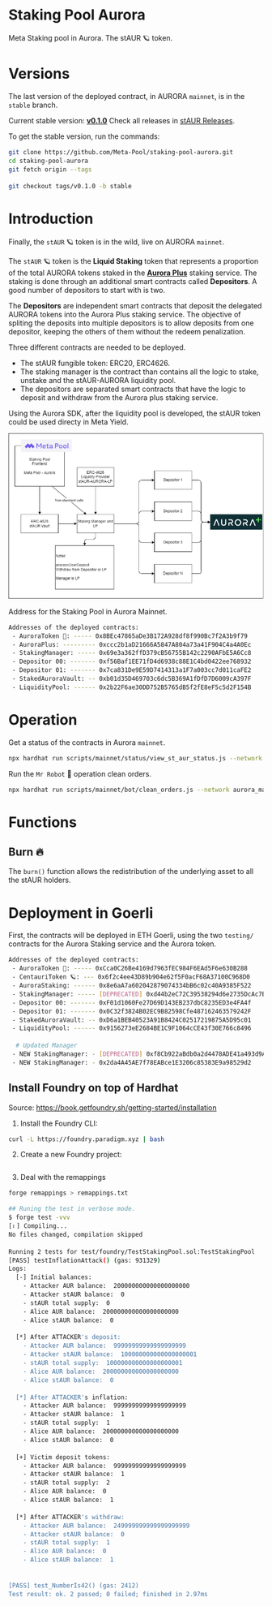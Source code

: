 # Staking Pool Aurora

Meta Staking pool in Aurora. The stAUR 🪐 token.

# Versions

The last version of the deployed contract, in AURORA `mainnet`, is in the `stable` branch.

Current stable version: [**v0.1.0**](https://github.com/Meta-Pool/staking-pool-aurora/releases/tag/v0.1.0)
Check all releases in [stAUR Releases](https://github.com/Meta-Pool/staking-pool-aurora/releases).

To get the stable version, run the commands:

```sh
git clone https://github.com/Meta-Pool/staking-pool-aurora.git
cd staking-pool-aurora
git fetch origin --tags

git checkout tags/v0.1.0 -b stable
```

# Introduction

Finally, the `stAUR` 🪐 token is in the wild, live on AURORA `mainnet`.

The `stAUR` 🪐 token is the **Liquid Staking** token that represents a proportion of the total AURORA tokens staked in the [**Aurora Plus**](https://aurora.plus/) staking service. The staking is done through an additional smart contracts called **Depositors**. A good number of depositors to start with is two.

The **Depositors** are independent smart contracts that deposit the delegated AURORA tokens into the Aurora Plus staking service. The objective of spliting the deposits into multiple depositors is to allow deposits from one depositor, keeping the others of them without the redeem penalization.

Three different contracts are needed to be deployed.

- The stAUR fungible token: ERC20, ERC4626.
- The staking manager is the contract than contains all the logic to stake, unstake and the stAUR-AURORA liquidity pool.
- The depositors are separated smart contracts that have the logic to deposit and withdraw from the Aurora plus staking service.

Using the Aurora SDK, after the liquidity pool is developed, the stAUR token could be used directy in Meta Yield.

![Architecture](media/stakingAurora.png)

Address for the Staking Pool in Aurora Mainnet.

```bash
Addresses of the deployed contracts:
 - AuroraToken 💚: ----- 0x8BEc47865aDe3B172A928df8f990Bc7f2A3b9f79
 - AuroraPlus: --------- 0xccc2b1aD21666A5847A804a73a41F904C4a4A0Ec
 - StakingManager: ----- 0x69e3a362ffD379cB56755B142c2290AFbE5A6Cc8
 - Depositor 00: ------- 0xf56Baf1EE71fD4d6938c88E1C4bd0422ee768932
 - Depositor 01: ------- 0x7ca831De9E59D7414313a1F7a003cc7d011caFE2
 - StakedAuroraVault: -- 0xb01d35D469703c6dc5B369A1fDfD7D6009cA397F
 - LiquidityPool: ------ 0x2b22F6ae30DD752B5765dB5f2fE8eF5c5d2F154B
```

# Operation

Get a status of the contracts in Aurora `mainnet`.

```sh
npx hardhat run scripts/mainnet/status/view_st_aur_status.js --network aurora_mainnet
```

Run the `Mr Robot` 🤖 operation clean orders.

```sh
npx hardhat run scripts/mainnet/bot/clean_orders.js --network aurora_mainnet
```

# Functions

## Burn 🔥

The `burn()` function allows the redistribution of the underlying asset to all the stAUR holders.

# Deployment in Goerli

First, the contracts will be deployed in ETH Goerli, using the two `testing/` contracts for the Aurora Staking service and the Aurora token.

```sh
Addresses of the deployed contracts:
 - AuroraToken 💚: ----- 0xCca0C26Be4169d7963fEC984F6EAd5F6e630B288
 - CentauriToken 🪐: --- 0x6f2c4ee43D89b904e62f5F0acF68A37100C968D0
 - AuroraStaking: ------ 0x8e6aA7a602042879074334bB6c02c40A9385F522
 - StakingManager: ----- [DEPRECATED] 0xd44b2eC72C39538294d6e2735DcAc7BB5Ebf2cC6
 - Depositor 00: ------- 0xF01d1060Fe27D69D143EB237dbC8235ED3e4FA4f
 - Depositor 01: ------- 0x0C32f3824B02EC9B82598Cfe487162463579242F
 - StakedAuroraVault: -- 0xD6a1BEB40523A91B8424C02517219875A5D95c01
 - LiquidityPool: ------ 0x9156273eE2684BE1C9F1064cCE43f30E766c8496

  # Updated Manager
 - NEW StakingManager: - [DEPRECATED] 0xf8Cb922aBdb0a2d4478ADE41a493d9A11e0e6009
 - NEW StakingManager: - 0x2da4A45AE7f78EABce1E3206c85383E9a98529d2
```

## Install Foundry on top of Hardhat

Source: https://book.getfoundry.sh/getting-started/installation

1. Install the Foundry CLI:

```sh
curl -L https://foundry.paradigm.xyz | bash
```

2. Create a new Foundry project:

```sh

```

3. Deal with the remappings

```sh
forge remappings > remappings.txt
```

```sh
## Runing the test in verbose mode.
$ forge test -vvv
[⠆] Compiling...
No files changed, compilation skipped

Running 2 tests for test/foundry/TestStakingPool.sol:TestStakingPool
[PASS] testInflationAttack() (gas: 931329)
Logs:
  [-] Initial balances:
  	- Attacker AUR balance:  200000000000000000000
  	- Attacker stAUR balance:  0
  	- stAUR total supply:  0
  	- Alice AUR balance:  200000000000000000000
  	- Alice stAUR balance:  0

  [*] After ATTACKER's deposit:
  	- Attacker AUR balance:  99999999999999999999
  	- Attacker stAUR balance:  100000000000000000001
  	- stAUR total supply:  100000000000000000001
  	- Alice AUR balance:  200000000000000000000
  	- Alice stAUR balance:  0

  [*] After ATTACKER's inflation:
  	- Attacker AUR balance:  99999999999999999999
  	- Attacker stAUR balance:  1
  	- stAUR total supply:  1
  	- Alice AUR balance:  200000000000000000000
  	- Alice stAUR balance:  0

  [+] Victim deposit tokens:
  	- Attacker AUR balance:  99999999999999999999
  	- Attacker stAUR balance:  1
  	- stAUR total supply:  2
  	- Alice AUR balance:  0
  	- Alice stAUR balance:  1

  [*] After ATTACKER's withdraw:
  	- Attacker AUR balance:  249999999999999999999
  	- Attacker stAUR balance:  0
  	- stAUR total supply:  1
  	- Alice AUR balance:  0
  	- Alice stAUR balance:  1


[PASS] test_NumberIs42() (gas: 2412)
Test result: ok. 2 passed; 0 failed; finished in 2.97ms
```
